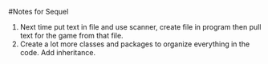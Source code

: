 #Notes for Sequel
1) Next time put text in file and use scanner, create file in program then pull text for the game from that file.
2) Create a lot more classes and packages to organize everything in the code. Add inheritance. 